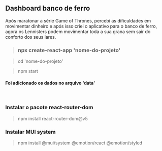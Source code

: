 ## Dashboard banco de ferro

Após maratonar a série Game of Thrones, percebi as dificuldades em movimentar dinheiro e após isso criei o aplicativo para o banco de ferro, agora os Lennisters podem movimentar toda a sua grana sem sair do conforto dos seus lares.

> ### npx create-react-app 'nome-do-projeto'

> cd 'nome-do-projeto'

> npm start

#### Foi adicionado os dados no arquivo 'data'
<br>

### Instalar o pacote react-router-dom
> npm install react-router-dom@v5

### Instalar MUI system
> npm install @mui/system @emotion/react @emotion/styled
